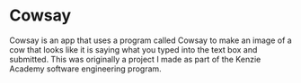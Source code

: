 # Cowsay
Cowsay is an app that uses a program called Cowsay to make an image of a cow that looks like it is saying what you typed into the text box and submitted. This was originally a project I made as part of the Kenzie Academy software engineering program. 